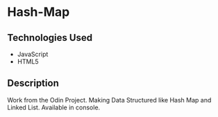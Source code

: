 # Hash-Map
## Technologies Used

* JavaScript
* HTML5

## Description
Work from the Odin Project. Making Data Structured like Hash Map and Linked List. Available in console.